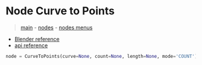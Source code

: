 # Node Curve to Points

> [main](../structure.md) - [nodes](nodes.md) - [nodes menus](nodes_menus.md)

- [Blender reference](https://docs.blender.org/manual/en/latest/modeling/geometry_nodes/curve/curve_to_points.html)
 - [api reference]({node.blender_python_ref})

```python
node = CurveToPoints(curve=None, count=None, length=None, mode='COUNT')```
